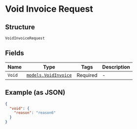 
# Void Invoice Request

## Structure

`VoidInvoiceRequest`

## Fields

| Name | Type | Tags | Description |
|  --- | --- | --- | --- |
| `Void` | [`models.VoidInvoice`](../../doc/models/void-invoice.md) | Required | - |

## Example (as JSON)

```json
{
  "void": {
    "reason": "reason6"
  }
}
```

